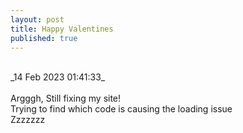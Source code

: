 ```yaml
---
layout: post
title: Happy Valentines
published: true
---
```

<br>
_14 Feb 2023 01:41:33_
<br>
<br>
Argggh, Still fixing my site!
<br>
Trying to find which code is causing the loading issue
<br>
Zzzzzzz
